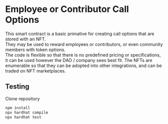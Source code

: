 # Employee or Contributor Call Options

This smart contract is a basic primative for creating call options that are stored with an NFT.  
They may be used to reward employees or contributors, or even community members with token options.  
The code is flexible so that there is no predefined pricing or specifications, it can be used however the DAO / company sees best fit. 
The NFTs are enumerable so that they can be adopted into other integrations, and can be traded on NFT marketplaces. 

## Testing
Clone repository

``` bash
npm install
npx hardhat compile
npx hardhat test
```
